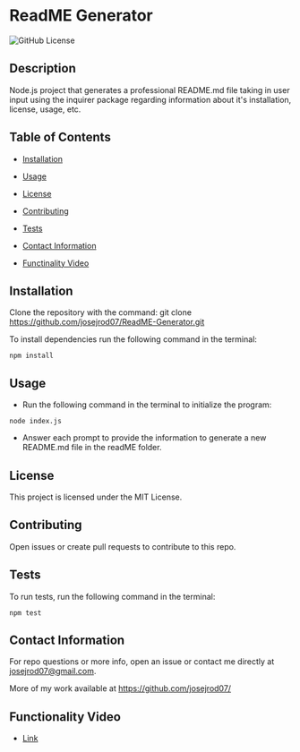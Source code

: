 # ReadME Generator
  ![GitHub License](https://img.shields.io/badge/License-MIT-blue.svg)
  
  ## Description
  
  Node.js project that generates a professional README.md file taking in user input using the inquirer package regarding information about it's installation, license, usage, etc.
  
  ## Table of Contents 
  
  * [Installation](#installation)
  
  * [Usage](#usage)
  
  * [License](#license)

  * [Contributing](#contributing)
  
  * [Tests](#tests)
  
  * [Contact Information](#contact-information)

  * [Functinality Video](#functionality-video)
  
  ## Installation

  Clone the repository with the command: git clone https://github.com/josejrod07/ReadME-Generator.git
  
  To install dependencies run the following command in the terminal:
  
  ```
  npm install
  ```
  
  ## Usage

  * Run the following command in the terminal to initialize the program:

  ```
  node index.js
  ```
  
  * Answer each prompt to provide the information to generate a new README.md file in the readME folder.
  
  ## License
  
  This project is licensed under the MIT License.
    
  ## Contributing
  
  Open issues or create pull requests to contribute to this repo.
  
  ## Tests
  
  To run tests, run the following command in the terminal:
  
  ```
  npm test
  ```
  
  ## Contact Information
  
  For repo questions or more info, open an issue or contact me directly at josejrod07@gmail.com. 
  
  More of my work available at https://github.com/josejrod07/

  ## Functionality Video

  * [Link](https://drive.google.com/file/d/1EGfGTQetg0srcn83UtitSIVqhuZEyTZM/view)
